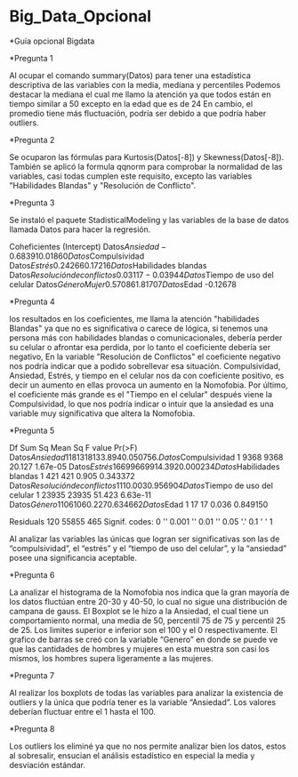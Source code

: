 # Big_Data_Opcional

*Guía opcional Bigdata

*Pregunta 1

Al ocupar el comando summary(Datos) para tener una estadística descriptiva de las variables con la media, mediana y percentiles 
Podemos destacar la mediana el cual me llamo la atención ya que todos están en tiempo similar a 50 excepto en la edad que es de 24
En cambio, el promedio tiene más fluctuación, podría ser debido a que podría haber outliers.


*Pregunta 2

Se ocuparon las fórmulas para Kurtosis(Datos[-8]) y Skewness(Datos[-8]).
También se aplicó la formula qqnorm para comprobar la normalidad de las variables, casi todas cumplen este requisito, excepto las variables "Habilidades Blandas" y "Resolución de Conflicto".


*Pregunta 3 

Se instaló el paquete StadisticalModeling y las variables de la base de datos llamada Datos para hacer la regresión.

Coheficientes (Intercept) Datos$Ansiedad
-0.68391 0.01860
Datos$Compulsividad Datos$Estrés
0.24266 0.17216
Datos$Habilidades blandas Datos$Resolución de conflictos
0.03117 -0.03944
Datos$Tiempo de uso del celular Datos$GéneroMujer
0.57086 1.81707
Datos$Edad
-0.12678


*Pregunta 4

los resultados en los coeficientes, me llama la atención "habilidades Blandas" ya que no es significativa o carece de lógica, si tenemos una persona más con habilidades blandas o comunicacionales, debería perder su celular o afrontar esa perdida, por lo tanto el coeficiente debería ser negativo, 
En la variable "Resolución de Conflictos" el coeficiente negativo nos podría indicar que a podido sobrellevar esa situación. 
Compulsividad, Ansiedad, Estrés, y tiempo en el celular nos da con coeficiente positivo, es decir un aumento en ellas provoca un aumento en la Nomofobia. 
Por último, el coeficiente más grande es el "Tiempo en el celular" después viene la Compulsividad, lo que nos podría indicar o intuir que la ansiedad es una variable muy significativa que altera la Nomofobia.


*Pregunta 5

Df                              Sum   Sq    Mean  Sq      F value Pr(>F)
Datos$Ansiedad                  1     1813  1813  3.894   0.050756 .
Datos$Compulsividad             1     9368  9368  20.127  1.67e-05 
Datos$Estrés                    1     6699  6699  14.392  0.000234
Datos$Habilidades blandas       1     421   421   0.905   0.343372
Datos$Resolución de conflictos  1     1     1     0.003   0.956904
Datos$Tiempo de uso del celular 1     23935 23935 51.423  6.63e-11
Datos$Género                    1     106   106   0.227   0.634662
Datos$Edad                      1     17    17    0.036   0.849150

Residuals 120 55855 465
Signif. codes: 0 '' 0.001 '' 0.01 '' 0.05 '.' 0.1 ' ' 1 

Al analizar las variables las únicas que logran ser significativas son las de “compulsividad”, el “estrés” y el “tiempo de uso del celular”, y la “ansiedad” posee una significancia aceptable.


*Pregunta 6

La analizar el histograma de la Nomofobia nos indica que la gran mayoría de los datos fluctúan entre 20-30 y 40-50, lo cual no sigue una distribución de campana de gauss.
El Boxplot se le hizo a la Ansiedad, el cual tiene un comportamiento normal, una media de 50, percentil 75 de 75 y percentil 25 de 25.
Los limites superior e inferior son el 100 y el 0 respectivamente. 
El grafico de barras se creó con la variable “Genero” en donde se puede ve que las cantidades de hombres y mujeres en esta muestra son casi los mismos, los hombres supera ligeramente a las mujeres.


*Pregunta 7

Al realizar los boxplots de todas las variables para analizar la existencia de outliers y la única que podría tener es la variable “Ansiedad”. Los valores deberían fluctuar entre el 1 hasta el 100.


*Pregunta 8 

Los outliers los eliminé ya que no nos permite analizar bien los datos, estos al sobresalir, ensucian el análisis estadístico en especial la media y desviación estándar.
